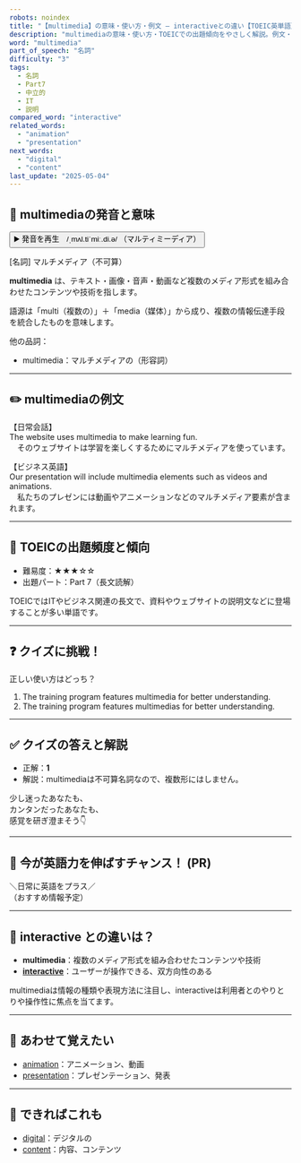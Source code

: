 ```yaml
---
robots: noindex
title: "【multimedia】の意味・使い方・例文 ― interactiveとの違い【TOEIC英単語】"
description: "multimediaの意味・使い方・TOEICでの出題傾向をやさしく解説。例文・クイズ付きでinteractiveとの違いもわかりやすく学べます。"
word: "multimedia"
part_of_speech: "名詞"
difficulty: "3"
tags:
  - 名詞
  - Part7
  - 中立的
  - IT
  - 説明
compared_word: "interactive"
related_words:
  - "animation"
  - "presentation"
next_words:
  - "digital"
  - "content"
last_update: "2025-05-04"
---
```


## 🔰 multimediaの発音と意味

<button class="play-audio" onclick="playTTS('multimedia')">
  <span class="play-audio-main">
    ▶️ 発音を再生　/ˌmʌl.tiˈmiː.di.ə/
  </span>
  <span class="play-audio-sub">
    （マルティミーディア）
  </span>
</button>

[名詞] マルチメディア（不可算）

**multimedia** は、テキスト・画像・音声・動画など複数のメディア形式を組み合わせたコンテンツや技術を指します。

語源は「multi（複数の）」＋「media（媒体）」から成り、複数の情報伝達手段を統合したものを意味します。

他の品詞：  
- multimedia：マルチメディアの（形容詞）

---

## ✏️ multimediaの例文

【日常会話】  
The website uses multimedia to make learning fun.  
　そのウェブサイトは学習を楽しくするためにマルチメディアを使っています。

【ビジネス英語】  
Our presentation will include multimedia elements such as videos and animations.  
　私たちのプレゼンには動画やアニメーションなどのマルチメディア要素が含まれます。

---

## 🎯 TOEICの出題頻度と傾向

- 難易度：★★★☆☆
- 出題パート：Part 7（長文読解）

TOEICではITやビジネス関連の長文で、資料やウェブサイトの説明文などに登場することが多い単語です。

---

## ❓ クイズに挑戦！

正しい使い方はどっち？

1. The training program features multimedia for better understanding.  
2. The training program features multimedias for better understanding.

---

## ✅ クイズの答えと解説

- 正解：**1**
- 解説：multimediaは不可算名詞なので、複数形にはしません。

少し迷ったあなたも、  
カンタンだったあなたも、  
感覚を研ぎ澄まそう👇️

---

## 🚀 今が英語力を伸ばすチャンス！ (PR)

<div class="info-center">
＼日常に英語をプラス／<br>  
（おすすめ情報予定）
</div>

---

## 🤔  interactive との違いは？

- **multimedia**：複数のメディア形式を組み合わせたコンテンツや技術
- **[interactive](/word/interactive)**：ユーザーが操作できる、双方向性のある

multimediaは情報の種類や表現方法に注目し、interactiveは利用者とのやりとりや操作性に焦点を当てます。

---

## 🧩 あわせて覚えたい

- [animation](/word/animation)：アニメーション、動画
- [presentation](/word/presentation)：プレゼンテーション、発表

---

## 📖 できればこれも

- [digital](/word/digital)：デジタルの
- [content](/word/content)：内容、コンテンツ

<!-- cvid: aid39_bid23 -->
